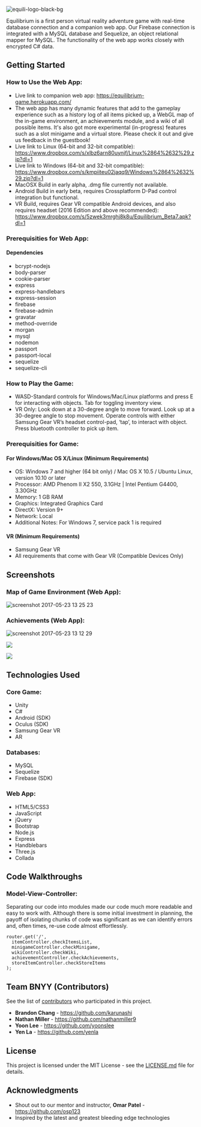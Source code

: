 ![equili-logo-black-bg](https://cloud.githubusercontent.com/assets/21274043/26372159/c7258f18-3fb1-11e7-902d-1b713b9524ca.png)

Equilibrium is a first person virtual reality adventure game with real-time database connection and a companion web app. Our Firebase connection is integrated with a MySQL database and Sequelize, an object relational mapper for MySQL. The functionality of the web app works closely with encrypted C# data.

## Getting Started
### How to Use the Web App:
- Live link to companion web app: https://equilibrium-game.herokuapp.com/
- The web app has many dynamic features that add to the gameplay experience such as a history log of all items picked up, a WebGL map of the in-game environment, an achievements module, and a wiki of all possible items. It's also got more experimental (in-progress) features such as a slot minigame and a virtual store. Please check it out and give us feedback in the guestbook!
- Live link to Linux (64-bit and 32-bit compatible): https://www.dropbox.com/s/xlbz6arn80uynjf/Linux%2864%2632%29.zip?dl=1
- Live link to Windows (64-bit and 32-bit compatible): https://www.dropbox.com/s/kmpiiteu02jaqq9/Windows%2864%2632%29.zip?dl=1
- MacOSX Build in early alpha, .dmg file currently not available.
- Android Build in early beta, requires Crossplatform D-Pad control integration but functional.
- VR Build, requires Gear VR compatible Android devices, and also requires headset (2016 Edition and above recommended): https://www.dropbox.com/s/5zwek3mrghj8k8u/Equilibrium_Beta7.apk?dl=1

### Prerequisities for Web App:
#### Dependencies
- bcrypt-nodejs
- body-parser
- cookie-parser
- express
- express-handlebars
- express-session
- firebase
- firebase-admin
- gravatar
- method-override
- morgan
- mysql
- nodemon
- passport
- passport-local
- sequelize
- sequelize-cli

### How to Play the Game:
- WASD-Standard controls for Windows/Mac/Linux platforms and press E for interacting with objects. Tab for toggling inventory view.
- VR Only: Look down at a 30-degree angle to move forward. Look up at a 30-degree angle to stop movement. Operate controls with either Samsung Gear VR’s headset control-pad, ‘tap’, to interact with object. Press bluetooth controller to pick up item.

### Prerequisities for Game:
#### For Windows/Mac OS X/Linux (Minimum Requirements)
- OS: Windows 7 and higher (64 bit only) / Mac OS X 10.5 / Ubuntu Linux, version 10.10 or later
- Processor: AMD Phenom II X2 550, 3.1GHz | Intel Pentium G4400, 3.30GHz
- Memory: 1 GB RAM
- Graphics: Integrated Graphics Card
- DirectX: Version 9+
- Network: Local
- Additional Notes: For Windows 7, service pack 1 is required

#### VR (Minimum Requirements)
- Samsung Gear VR
- All requirements that come with Gear VR (Compatible Devices Only)

## Screenshots
### Map of Game Environment (Web App):
![screenshot 2017-05-23 13 25 23](https://cloud.githubusercontent.com/assets/21274043/26374795/636b01ba-3fbb-11e7-9c74-694d09adad49.png)

### Achievements (Web App):
![screenshot 2017-05-23 13 12 29](https://cloud.githubusercontent.com/assets/21274043/26374283/95a2f220-3fb9-11e7-8c26-c837ed7458da.png)

![](http://i.imgur.com/N170leM.gifv)

![](http://i.imgur.com/EkWoQ0n.jpg)
## Technologies Used
### Core Game:
- Unity
- C#
- Android (SDK)
- Oculus (SDK)
- Samsung Gear VR
- AR

### Databases:
- MySQL
- Sequelize
- Firebase (SDK)

### Web App:
- HTML5/CSS3
- JavaScript
- jQuery
- Bootstrap
- Node.js
- Express
- Handblebars
- Three.js
- Collada

## Code Walkthroughs

### Model-View-Controller:
Separating our code into modules made our code much more readable and easy to work with. Although there is some initial investment in planning, the payoff of isolating chunks of code was significant as we can identify errors and, often times, re-use code almost effortlessly.

```
router.get('/',
  itemController.checkItemsList,
  minigameController.checkMinigame,
  wikiController.checkWiki,
  achievementController.checkAchievements,
  storeItemController.checkStoreItems
);
```

## Team BNYY (Contributors)
See the list of [contributors](https://github.com/yoonslee/project2-game/contributors) who participated in this project.

* **Brandon Chang** - https://github.com/karunashi
* **Nathan Miller** - https://github.com/nathanmiller9
* **Yoon Lee** - https://github.com/yoonslee
* **Yen La** - https://github.com/yenla

## License
This project is licensed under the MIT License - see the [LICENSE.md](https://github.com/yoonslee/project2-game/blob/master/LICENSE) file for details.

## Acknowledgments
* Shout out to our mentor and instructor, **Omar Patel** - https://github.com/osp123
* Inspired by the latest and greatest bleeding edge technologies
